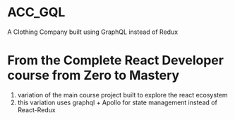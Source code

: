 # ACC_GQL
A Clothing Company built using GraphQL instead of Redux


# From the Complete React Developer course from Zero to Mastery
  1. variation of the main course project built to explore the react ecosystem
  2. this variation uses graphql + Apollo for state management instead of React-Redux